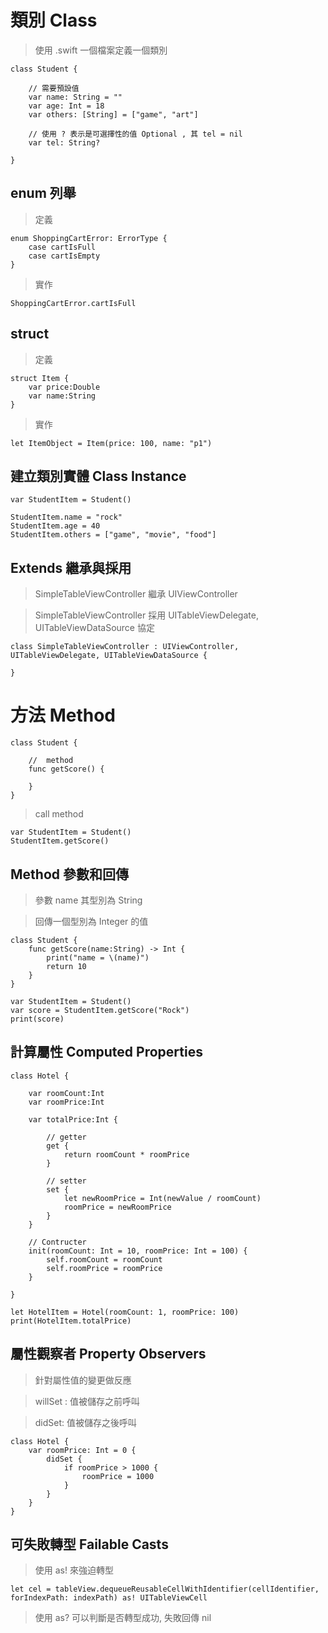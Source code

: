 # 類別 Class

> 使用 .swift 一個檔案定義一個類別

	class Student {
	
		// 需要預設值
		var name: String = ""
		var age: Int = 18
		var others: [String] = ["game", "art"]
		
		// 使用 ? 表示是可選擇性的值 Optional , 其 tel = nil
		var tel: String?
	
	}
	
## enum 列舉

> 定義

	enum ShoppingCartError: ErrorType {
		case cartIsFull
		case cartIsEmpty
	}
	
> 實作
	
	ShoppingCartError.cartIsFull

## struct

> 定義

	struct Item {
		var price:Double
		var name:String
	}

> 實作
	
	let ItemObject = Item(price: 100, name: "p1")
	
## 建立類別實體 Class Instance

	var StudentItem = Student()
	
	StudentItem.name = "rock"
	StudentItem.age = 40
	StudentItem.others = ["game", "movie", "food"]
	
## Extends 繼承與採用

> SimpleTableViewController 繼承 UIViewController

> SimpleTableViewController 採用 UITableViewDelegate, UITableViewDataSource 協定

	class SimpleTableViewController : UIViewController, UITableViewDelegate, UITableViewDataSource {
	
	}
	
# 方法 Method

	class Student {
	
		//  method
		func getScore() {
		
		}
	}
	
> call method

	var StudentItem = Student()
	StudentItem.getScore()
	
## Method 參數和回傳

> 參數 name 其型別為 String

> 回傳一個型別為 Integer 的值

	class Student {
		func getScore(name:String) -> Int {
			print("name = \(name)")
			return 10
		}
	}
	
	var StudentItem = Student()
	var score = StudentItem.getScore("Rock")
	print(score)
	
## 計算屬性 Computed Properties

	class Hotel {
	
		var roomCount:Int
		var roomPrice:Int
		
		var totalPrice:Int {
		
			// getter
			get {
				return roomCount * roomPrice
			}
			
			// setter
			set {
				let newRoomPrice = Int(newValue / roomCount)
				roomPrice = newRoomPrice
			}
		}
		
		// Contructer
		init(roomCount: Int = 10, roomPrice: Int = 100) {
			self.roomCount = roomCount
			self.roomPrice = roomPrice
		}
	
	}
	
	let HotelItem = Hotel(roomCount: 1, roomPrice: 100)
	print(HotelItem.totalPrice)
	
## 屬性觀察者 Property Observers

> 針對屬性值的變更做反應

> willSet : 值被儲存之前呼叫

> didSet: 值被儲存之後呼叫


	class Hotel {
		var roomPrice: Int = 0 {
			didSet {
				if roomPrice > 1000 {
					roomPrice = 1000
				}
			}
		}
	}
	
## 可失敗轉型 Failable Casts

> 使用 as! 來強迫轉型

	let cel = tableView.dequeueReusableCellWithIdentifier(cellIdentifier, forIndexPath: indexPath) as! UITableViewCell

> 使用 as? 可以判斷是否轉型成功, 失敗回傳 nil
	